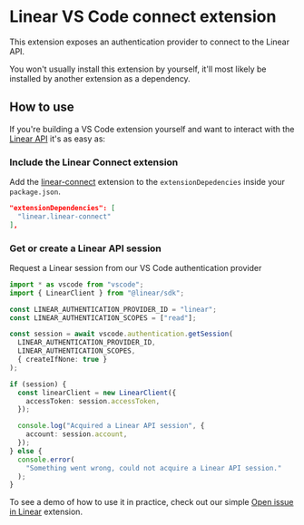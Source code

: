 # Linear VS Code connect extension

This extension exposes an authentication provider to connect to the Linear API.

You won't usually install this extension by yourself, it'll most likely be installed by another extension as a dependency.

## How to use

If you're building a VS Code extension yourself and want to interact with the [Linear API](https://developers.linear.app) it's as easy as:

### Include the Linear Connect extension

Add the [linear-connect]() extension to the `extensionDepedencies` inside your `package.json`.

```json
"extensionDependencies": [
  "linear.linear-connect"
],
```

### Get or create a Linear API session

Request a Linear session from our VS Code authentication provider

```typescript
import * as vscode from "vscode";
import { LinearClient } from "@linear/sdk";

const LINEAR_AUTHENTICATION_PROVIDER_ID = "linear";
const LINEAR_AUTHENTICATION_SCOPES = ["read"];

const session = await vscode.authentication.getSession(
  LINEAR_AUTHENTICATION_PROVIDER_ID,
  LINEAR_AUTHENTICATION_SCOPES,
  { createIfNone: true }
);

if (session) {
  const linearClient = new LinearClient({
    accessToken: session.accessToken,
  });

  console.log("Acquired a Linear API session", {
    account: session.account,
  });
} else {
  console.error(
    "Something went wrong, could not acquire a Linear API session."
  );
}
```

To see a demo of how to use it in practice, check out our simple [Open issue in Linear](https://github.com/linear/linear-vscode-open-issue) extension.
